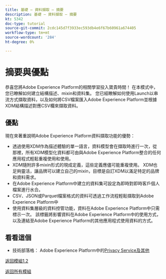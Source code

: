 ```yaml
---
title: 基礎 — 資料擷取 — 摘要
description: 基礎 — 資料擷取 — 摘要
kt: 5342
doc-type: tutorial
source-git-commit: 2cdc145d7f3933ec593db4e6f67b60961a674405
workflow-type: tm+mt
source-wordcount: '284'
ht-degree: 0%

---
```


# 摘要與優點

恭喜您將Adobe Experience Platform的相關學習投入寶貴時間！
在本模式中，您已瞭解如何建立結構描述、mixin和資料集。 您已經瞭解如何使用Launch以串流方式擷取資料，以及如何將CSV檔案匯入Adobe Experience Platform並根據XDM結構描述對應CSV欄來擷取資料。

## 優點

現在來著重說明Adobe Experience Platform資料擷取功能的優勢：

- 透過使用XDM作為描述體驗的單一語言，資料模型會在擷取時進行一次，從那裡，所有XDM模型化資料都可由與Adobe Experience Platform整合的任何應用程式輕鬆重複使用和使用。
- XDM隨附許多mixin形式的現成定義，這些定義應儘可能重複使用。 XDM也足夠靈活，讓品牌可以建立自己的mixin，目標是自訂XDM以滿足特定的品牌和資料需求。
- 在Adobe Experience Platform中建立的資料集可設定為即時對即時客戶個人檔案進行水合。
- CSV、JSON或Parquet檔案格式的資料可透過工作流程輕鬆擷取到Adobe Experience Platform中
- 使用資料集層級的資料控管功能，資料在Adobe Experience Platform中只需標示一次。 該標籤將影響資料在Adobe Experience Platform中的使用方式，以及連結至Adobe Experience Platform的其他應用程式使用資料的方式。

## 看看這個

- 技術部落格： Adobe Experience Platform中的[Privacy Service及其他](https://medium.com/adobetech/privacy-services-and-beyond-in-adobe-experience-platform-31b8d7e9292)

[返回模組1.2](./data-ingestion.md)

[返回所有模組](../../../overview.md)
